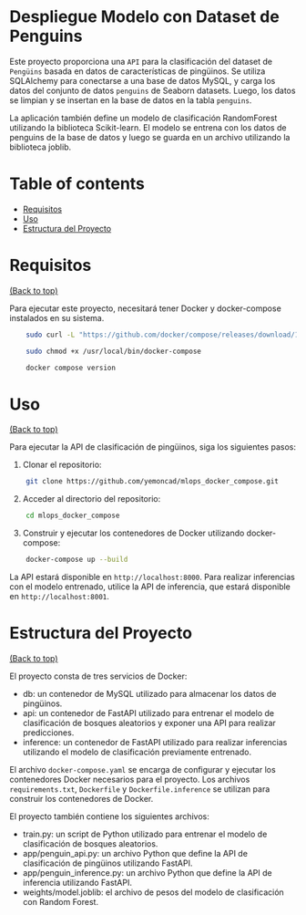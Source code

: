 # Despliegue Modelo con Dataset de Penguins

Este proyecto proporciona una `API` para la clasificación del dataset de `Pengüins` basada en datos de características de pingüinos. Se utiliza SQLAlchemy para conectarse a una base de datos MySQL, y carga los datos del conjunto de datos `penguins` de Seaborn datasets. Luego, los datos se limpian y se insertan en la base de datos en la tabla `penguins`.

La aplicación también define un modelo de clasificación RandomForest utilizando la biblioteca Scikit-learn. El modelo se entrena con los datos de penguins de la base de datos y luego se guarda en un archivo utilizando la biblioteca joblib.


# Table of contents

- [Requisitos](#requisitos)
- [Uso](#uso)
- [Estructura del Proyecto](#estructura-proyecto)

# Requisitos

[(Back to top)](#table-of-contents)

Para ejecutar este proyecto, necesitará tener Docker y docker-compose instalados en su sistema.

```sh
    sudo curl -L "https://github.com/docker/compose/releases/download/1.29.2/docker-compose-$(uname -s)-$(uname -m)" -o /usr/local/bin/docker-compose

    sudo chmod +x /usr/local/bin/docker-compose

    docker compose version

```

# Uso

[(Back to top)](#table-of-contents)

Para ejecutar la API de clasificación de pingüinos, siga los siguientes pasos:

1. Clonar el repositorio:

```sh
    git clone https://github.com/yemoncad/mlops_docker_compose.git
```

2. Acceder al directorio del repositorio:

```sh
    cd mlops_docker_compose
```

3. Construir y ejecutar los contenedores de Docker utilizando docker-compose:

```sh
    docker-compose up --build
```

La API estará disponible en `http://localhost:8000`. Para realizar inferencias con el modelo entrenado, utilice la API de inferencia, que estará disponible en `http://localhost:8001`.

# Estructura del Proyecto

[(Back to top)](#table-of-contents)

El proyecto consta de tres servicios de Docker:

* db: un contenedor de MySQL utilizado para almacenar los datos de pingüinos.
* api: un contenedor de FastAPI utilizado para entrenar el modelo de clasificación de bosques aleatorios y exponer una API para realizar predicciones.
* inference: un contenedor de FastAPI utilizado para realizar inferencias utilizando el modelo de clasificación previamente entrenado.

El archivo `docker-compose.yaml` se encarga de configurar y ejecutar los contenedores Docker necesarios para el proyecto. Los archivos `requirements.txt`, `Dockerfile` y `Dockerfile.inference` se utilizan para construir los contenedores de Docker.

El proyecto también contiene los siguientes archivos:

* train.py: un script de Python utilizado para entrenar el modelo de clasificación de bosques aleatorios.
* app/penguin_api.py: un archivo Python que define la API de clasificación de pingüinos utilizando FastAPI.
* app/penguin_inference.py: un archivo Python que define la API de inferencia utilizando FastAPI.
* weights/model.joblib: el archivo de pesos del modelo de clasificación con Random Forest.

